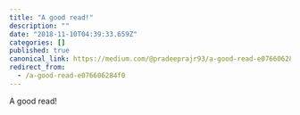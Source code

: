 ```yaml
---
title: "A good read!"
description: ""
date: "2018-11-10T04:39:33.659Z"
categories: []
published: true
canonical_link: https://medium.com/@pradeeprajr93/a-good-read-e076606284f0
redirect_from:
  - /a-good-read-e076606284f0
---
```


A good read!
